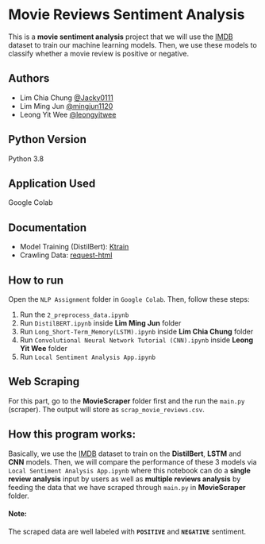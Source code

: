 # Movie Reviews Sentiment Analysis
This is a **movie sentiment analysis** project that we will use the 
[IMDB](https://ai.stanford.edu/~amaas/data/sentiment/) dataset to train our machine learning models. Then, we use these 
models to classify whether a movie review is positive or negative.

## Authors

- Lim Chia Chung [@Jacky0111](https://www.github.com/Jacky0111)
- Lim Ming Jun [@mingjun1120](https://www.github.com/mingjun1120)
- Leong Yit Wee [@leongyitwee](https://github.com/leongyitwee)

## Python Version
Python 3.8

## Application Used
Google Colab

## Documentation
- Model Training (DistilBert): [Ktrain](https://github.com/amaiya/ktrain)
- Crawling Data: [request-html](https://docs.python-requests.org/projects/requests-html/en/latest/)

## How to run
Open the `NLP Assignment` folder in `Google Colab`. Then, follow these steps:

1. Run the `2_preprocess_data.ipynb`
2. Run `DistilBERT.ipynb` inside **Lim Ming Jun** folder
3. Run `Long_Short-Term_Memory(LSTM).ipynb` inside **Lim Chia Chung** folder
4. Run `Convolutional Neural Network Tutorial (CNN).ipynb` inside **Leong Yit Wee** folder
5. Run `Local Sentiment Analysis App.ipynb`

## Web Scraping
For this part, go to the **MovieScraper** folder first and the run the `main.py` (scraper). The output will 
store as `scrap_movie_reviews.csv`.

## How this program works:
Basically, we use the [IMDB](https://ai.stanford.edu/~amaas/data/sentiment/) dataset
to train on the **DistilBert**, **LSTM** and **CNN** models. Then, we will compare the performance of these 3 models
via `Local Sentiment Analysis App.ipynb` where this notebook can do a **single review analysis** input by users as well as 
**multiple reviews analysis** by feeding the data that we have scraped through `main.py` in **MovieScraper** folder.

#### Note:
The scraped data are well labeled with **`POSITIVE`** and **`NEGATIVE`** sentiment.
